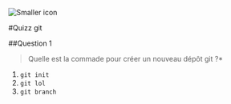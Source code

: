 ![Smaller icon](https://git-scm.com/images/logos/downloads/Git-Logo-Black.png)

#Quizz git

##Question 1

>Quelle est la commade pour créer un nouveau dépôt git ?*

1. `git init`
2. `git lol`
3. `git branch`








